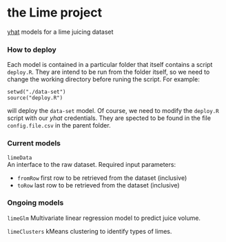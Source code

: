the Lime project
================

[yhat](http://www.yhathq.com) models for a lime juicing dataset

### How to deploy  

Each model is contained in a particular folder that itself contains a script `deploy.R`. They are intend to be run from the folder itself, so we need to change the working directory before runing the script. For example:  

    setwd("./data-set")
    source("deploy.R")

will deploy the `data-set` model. Of course, we need to modify the `deploy.R` script with our *yhat* credentials. They are spected to be found in the file `config.file.csv` in the parent folder.  

### Current models

`limeData`  
An interface to the raw dataset. Required input parameters:
*  `fromRow` first row to be retrieved from the dataset (inclusive)
*  `toRow` last row to be retrieved from the dataset (inclusive)

### Ongoing models

`limeGlm`
Multivariate linear regression model to predict juice volume.  

`limeClusters`
kMeans clustering to identify types of limes.  


